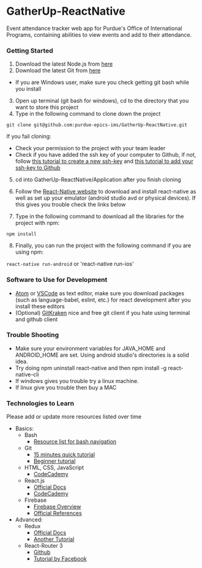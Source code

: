 # GatherUp-ReactNative
Event attendance tracker web app for Purdue's Office of International Programs, containing abilities to view events and add to their attendance.

### Getting Started
1. Download the latest Node.js from [here](https://nodejs.org/en/)
2. Download the latest Git from [here](https://git-scm.com/downloads)
  - If you are Windows user, make sure you check getting git bash while you install
3. Open up terminal (git bash for windows), cd to the directory that you want to store this project
4. Type in the following command to clone down the project

 `git clone git@github.com:purdue-epics-ims/GatherUp-ReactNative.git`

 If you fail cloning:
  - Check your permission to the project with your team leader
  - Check if you have added the ssh key of your computer to Github, if not, follow [this tutorial to create a new ssh-key](https://help.github.com/articles/generating-a-new-ssh-key-and-adding-it-to-the-ssh-agent/) and [this tutorial to add your ssh-key to Github ](https://help.github.com/articles/adding-a-new-ssh-key-to-your-github-account/)

5. cd into GatherUp-ReactNative/Application after you finish cloning
6. Follow the [React-Native website](https://facebook.github.io/react-native/docs/getting-started.html) to download and install react-native as well as set up your emulator (android studio avd or physical devices). If this gives you trouble check the links below

7. Type in the following command to download all the libraries for the project with npm:

  `npm install`

8. Finally, you can run the project with the following command if you are using npm:

  `react-native run-android`
              or
  'react-native run-ios'

### Software to Use for Development

- [Atom](https://atom.io/) or [VSCode](https://code.visualstudio.com/) as text editor, make sure you download packages (such as language-babel, eslint, etc.) for react development after you install these editors
- (Optional) [GitKraken](https://www.gitkraken.com/) nice and free git client if you hate using terminal and github client

### Trouble Shooting ###
- Make sure your environment variables for JAVA_HOME and ANDROID_HOME are set. Using android studio's directories is a solid idea.
- Try doing npm uninstall react-native and then npm install -g react-native-cli
- If windows gives you trouble try a linux machine.
- If linux give you trouble then buy a MAC

### Technologies to Learn
Please add or update more resources listed over time

- Basics:
  - Bash 
    - [Resource list for bash navigation](https://whatbox.ca/wiki/Bash_Shell_Commands)
  - Git
    - [15 minutes quick tutorial](https://try.github.io/levels/1/challenges/1)
    - [Beginner tutorial](http://product.hubspot.com/blog/git-and-github-tutorial-for-beginners)
  - HTML, CSS, JavaScript
    - [CodeCademy](https://www.codecademy.com/catalog/language/javascript)
  - React.js
    - [Official Docs](https://reactjs.org/)
    - [CodeCademy](https://www.codecademy.com/catalog/language/javascript)
  - Firebase
    - [Firebase Overview](https://firebase.google.com/docs/)
    - [Official References](https://firebase.google.com/docs/reference/js/)
- Advanced:
  - Redux
    - [Official Docs](http://redux.js.org/docs)
    - [Another Tutorial](https://github.com/happypoulp/redux-tutorial/blob/master/00_introduction.js)
  - React-Router 3
    - [Github](https://github.com/ReactTraining/react-router/tree/master/packages/react-router)
    - [Tutorial by Facebook](https://github.com/reactjs/react-router-tutorial)
